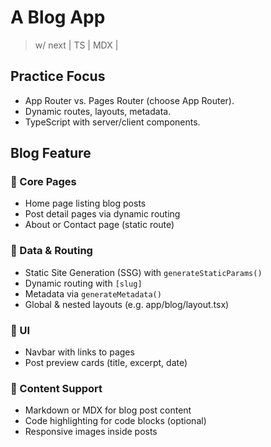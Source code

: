 # A Blog App

> w/ next | TS | MDX |

## Practice Focus

- App Router vs. Pages Router (choose App Router).
- Dynamic routes, layouts, metadata.
- TypeScript with server/client components.

## Blog Feature

### 🔁 Core Pages

- Home page listing blog posts
- Post detail pages via dynamic routing
- About or Contact page (static route)

### 🧠 Data & Routing

- Static Site Generation (SSG) with `generateStaticParams()`
- Dynamic routing with `[slug]`
- Metadata via `generateMetadata()`
- Global & nested layouts (e.g. app/blog/layout.tsx)

### 🎨 UI

- Navbar with links to pages
- Post preview cards (title, excerpt, date)

### 💬 Content Support

- Markdown or MDX for blog post content
- Code highlighting for code blocks (optional)
- Responsive images inside posts
